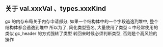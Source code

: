 
## 关于  val.xxxVal 、types.xxxKind
go 的内存布局关于内存申请部分, 如果一个结构体中的一个字段逃逸到堆中, 整个结构体都会逃逸到堆中
所以为了, 简化类型签名, 大量使用了类型 c 中经常使用的类似 gc_header 的方式强转了类型
转回来时候必须判断类型, 否则是个高风险的操作


